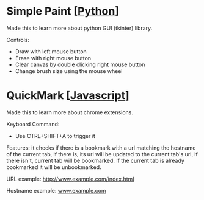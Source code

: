 # Simple Paint [[Python](https://github.com/AdelBeit/Simple-Py-Paint)]

Made this to learn more about python GUI (tkinter) library.

Controls:
  - Draw with left mouse button
  - Erase with right mouse button
  - Clear canvas by double clicking right mouse button
  - Change brush size using the mouse wheel

# QuickMark [[Javascript](https://github.com/AdelBeit/Overwrite-Chrome-Bookmarks)]

Made this to learn more about chrome extensions.

Keyboard Command:
  - Use CTRL+SHIFT+A to trigger it

Features: it checks if there is a bookmark with a url matching the hostname of the current tab, if there is, its url will be updated to the current tab's url, if there isn't, current tab will be bookmarked. If the current tab is already bookmarked it will be unbookmarked.

URL example: http://www.example.com/index.html

Hostname example: www.example.com
